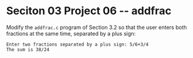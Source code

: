 # Seciton 03 Project 06 -- addfrac

Modify the `addfrac.c` program of Section 3.2 so that the user enters both fractions at the same time, separated by a plus sign:

```text
Enter two fractions separated by a plus sign: 5/6+3/4
The sum is 38/24
```
